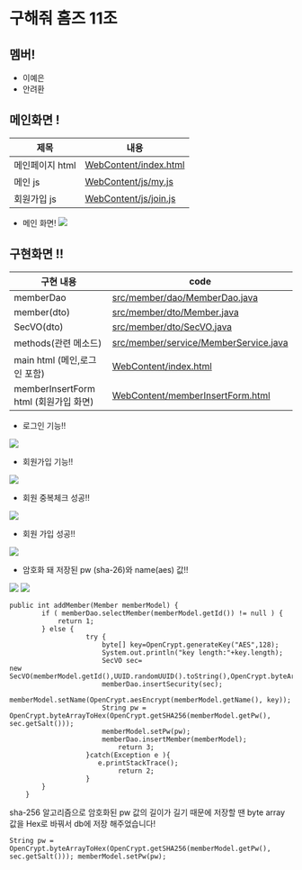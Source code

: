 # 구해줘 홈즈 11조

## 멤버!

- 이예은
- 안려환

## 메인화면 !

| 제목            | 내용                                                                                                                                       |
| --------------- | ------------------------------------------------------------------------------------------------------------------------------------------ |
| 메인페이지 html | [WebContent/index.html](https://lab.ssafy.com/s08/a19/10_whereismyhome_algo/pair11_ahnryeohwan_leeyeeun/-/blob/main/WebContent/index.html) |
| 메인 js         | [WebContent/js/my.js](https://lab.ssafy.com/s08/a19/10_whereismyhome_algo/pair11_ahnryeohwan_leeyeeun/-/blob/main/WebContent/js/my.js)     |
| 회원가입 js     | [WebContent/js/join.js](https://lab.ssafy.com/s08/a19/10_whereismyhome_algo/pair11_ahnryeohwan_leeyeeun/-/blob/main/WebContent/js/join.js) |

- 메인 화면!
  <img src="https://lab.ssafy.com/s08/a19/10_whereismyhome_algo/pair11_ahnryeohwan_leeyeeun/-/raw/main/img/%EB%A9%94%EC%9D%B8%ED%99%94%EB%A9%B4.PNG">

## 구현화면 !!

| 구현 내용                             | code                                                                                                                                                                       |
| ------------------------------------- | -------------------------------------------------------------------------------------------------------------------------------------------------------------------------- |
| memberDao                             | [src/member/dao/MemberDao.java](https://lab.ssafy.com/s08/a19/10_whereismyhome_algo/pair11_ahnryeohwan_leeyeeun/-/blob/main/src/member/dao/MemberDao.java)                 |
| member(dto)                           | [src/member/dto/Member.java](https://lab.ssafy.com/s08/a19/10_whereismyhome_algo/pair11_ahnryeohwan_leeyeeun/-/blob/main/src/member/dto/Member.java)                       |
| SecVO(dto)                            | [src/member/dto/SecVO.java](https://lab.ssafy.com/s08/a19/10_whereismyhome_algo/pair11_ahnryeohwan_leeyeeun/-/blob/main/src/member/dto/SecVO.java)                         |
| methods(관련 메소드)                     | [src/member/service/MemberService.java](https://lab.ssafy.com/s08/a19/10_whereismyhome_algo/pair11_ahnryeohwan_leeyeeun/-/blob/main/src/member/service/MemberService.java) |
| main html (메인,로그인 포함)          | [WebContent/index.html](https://lab.ssafy.com/s08/a19/10_whereismyhome_algo/pair11_ahnryeohwan_leeyeeun/-/blob/main/WebContent/index.html)                                 |
| memberInsertForm html (회원가입 화면) | [WebContent/memberInsertForm.html](https://lab.ssafy.com/s08/a19/10_whereismyhome_algo/pair11_ahnryeohwan_leeyeeun/-/blob/main/WebContent/memberInsertForm.html)           |

- 로그인 기능!!

<img src="https://lab.ssafy.com/s08/a19/10_whereismyhome_algo/pair11_ahnryeohwan_leeyeeun/-/raw/main/img/%EB%A1%9C%EA%B7%B8%EC%9D%B8%EC%84%B1%EA%B3%B5.PNG">

- 회원가입 기능!!

<img src="https://lab.ssafy.com/s08/a19/10_whereismyhome_algo/pair11_ahnryeohwan_leeyeeun/-/raw/main/img/%ED%9A%8C%EC%9B%90%EA%B0%80%EC%9E%85.PNG">

- 회원 중복체크 성공!!

<img src="https://lab.ssafy.com/s08/a19/10_whereismyhome_algo/pair11_ahnryeohwan_leeyeeun/-/raw/main/img/%ED%9A%8C%EC%9B%90%EC%A4%91%EB%B3%B5%EC%B2%B4%ED%81%AC.PNG">

- 회원 가입 성공!!

<img src="https://lab.ssafy.com/s08/a19/10_whereismyhome_algo/pair11_ahnryeohwan_leeyeeun/-/raw/main/img/%ED%9A%8C%EC%9B%90%EA%B0%80%EC%9E%85%20%EC%84%B1%EA%B3%B5.PNG">

- 암호화 돼 저장된 pw (sha-26)와 name(aes) 값!!

<img src="https://lab.ssafy.com/s08/a19/10_whereismyhome_algo/pair11_ahnryeohwan_leeyeeun/-/raw/main/img/salt_db.PNG">

<img src="https://lab.ssafy.com/s08/a19/10_whereismyhome_algo/pair11_ahnryeohwan_leeyeeun/-/raw/main/img/%EC%95%94%ED%98%B8%ED%99%94.PNG">

```
public int addMember(Member memberModel) {
		if ( memberDao.selectMember(memberModel.getId()) != null ) {
			return 1;
		} else {
		           try {
		        	   byte[] key=OpenCrypt.generateKey("AES",128);
		        	   System.out.println("key length:"+key.length);
		        	   SecVO sec=
new SecVO(memberModel.getId(),UUID.randomUUID().toString(),OpenCrypt.byteArrayToHex(key));
		        	   memberDao.insertSecurity(sec);
		        	   memberModel.setName(OpenCrypt.aesEncrypt(memberModel.getName(), key));
		        	   String pw = OpenCrypt.byteArrayToHex(OpenCrypt.getSHA256(memberModel.getPw(), sec.getSalt()));
		               memberModel.setPw(pw);
		               memberDao.insertMember(memberModel);
		                   return 3;
		           }catch(Exception e ){
		        	  e.printStackTrace();
			               return 2;
		           }
		}
	}
```

sha-256 알고리즘으로 암호화된 pw 값의 길이가 길기 때문에
저장할 땐 byte array 값을 Hex로 바꿔서 db에 저장 해주었습니다!

`String pw = OpenCrypt.byteArrayToHex(OpenCrypt.getSHA256(memberModel.getPw(), sec.getSalt())); memberModel.setPw(pw); `
